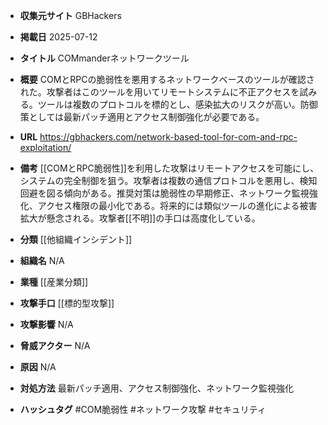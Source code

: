 - **収集元サイト**
GBHackers

- **掲載日**
2025-07-12

- **タイトル**
COMmanderネットワークツール

- **概要**
COMとRPCの脆弱性を悪用するネットワークベースのツールが確認された。攻撃者はこのツールを用いてリモートシステムに不正アクセスを試みる。ツールは複数のプロトコルを標的とし、感染拡大のリスクが高い。防御策としては最新パッチ適用とアクセス制御強化が必要である。

- **URL**
https://gbhackers.com/network-based-tool-for-com-and-rpc-exploitation/

- **備考**
[[COMとRPC脆弱性]]を利用した攻撃はリモートアクセスを可能にし、システムの完全制御を狙う。攻撃者は複数の通信プロトコルを悪用し、検知回避を図る傾向がある。推奨対策は脆弱性の早期修正、ネットワーク監視強化、アクセス権限の最小化である。将来的には類似ツールの進化による被害拡大が懸念される。攻撃者[[不明]]の手口は高度化している。

- **分類**
[[他組織インシデント]]

- **組織名**
N/A

- **業種**
[[産業分類]]

- **攻撃手口**
[[標的型攻撃]]

- **攻撃影響**
N/A

- **脅威アクター**
N/A

- **原因**
N/A

- **対処方法**
最新パッチ適用、アクセス制御強化、ネットワーク監視強化

- **ハッシュタグ**
#COM脆弱性 #ネットワーク攻撃 #セキュリティ
